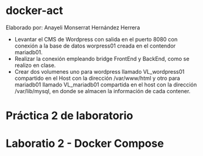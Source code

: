 # docker-act
Elaborado por: Anayeli Monserrat Hernández Herrera
- Levantar el CMS de Wordpress con salida en el puerto 8080 con conexión a la base de datos worpress01 creada en el contendor mariadb01. 
- Realizar la conexión empleando bridge FrontEnd y BackEnd, como se realizo en clase.
- Crear dos volumenes uno para wordpress llamado VL_wordpress01 compartido en el Host con la dirección /var/www/html y otro para mariadb01 llamado VL_mariadb01 compartida en el host con la dirección /var/lib/mysql, en donde se almacen la información de cada contener. 

# Práctica 2 de laboratorio
# Laboratio 2 - Docker Compose

